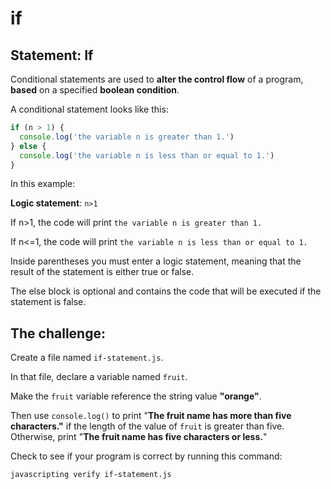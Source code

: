 # if

## Statement:    If

Conditional statements are used to **alter the control flow** of a program, **based** on a specified **boolean condition**.

A conditional statement looks like this:

```javascript
if (n > 1) {
  console.log('the variable n is greater than 1.')
} else {
  console.log('the variable n is less than or equal to 1.')
}
```

In this example:

**Logic statement**: `n>1`

If n&gt;1, the code will print `the variable n is greater than 1.`

If n&lt;=1, the code will print `the variable n is less than or equal to 1.`

Inside parentheses you must enter a logic statement, meaning that the result of the statement is either true or false.

The else block is optional and contains the code that will be executed if the statement is false.

## The challenge:

Create a file named `if-statement.js`.

In that file, declare a variable named `fruit`.

Make the `fruit` variable reference the string value **"orange"**.

Then use `console.log()` to print "**The fruit name has more than five characters."** if the length of the value of `fruit` is greater than five. Otherwise, print "**The fruit name has five characters or less.**"

Check to see if your program is correct by running this command:

```bash
javascripting verify if-statement.js
```

